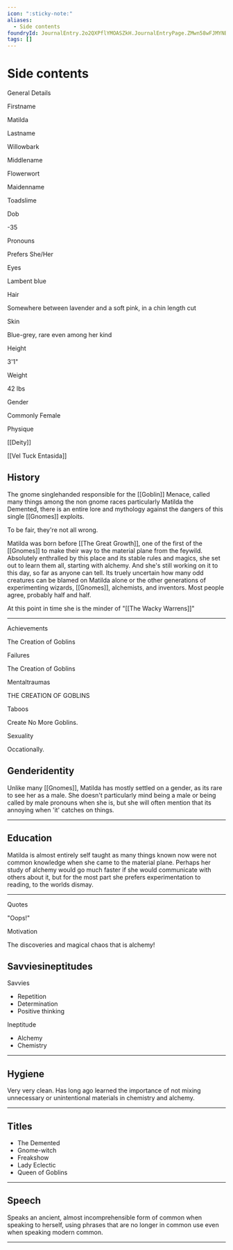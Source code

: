 ```yaml
---
icon: ":sticky-note:"
aliases:
  - Side contents
foundryId: JournalEntry.2o2QXPflYMOASZkH.JournalEntryPage.ZMwn58wFJMYNBsAO
tags: []
---
```


# Side contents
General Details

Firstname

Matilda

Lastname

Willowbark

Middlename

Flowerwort

Maidenname

Toadslime

Dob

\-35

Pronouns

Prefers She/Her

Eyes

Lambent blue

Hair

Somewhere between lavender and a soft pink, in a chin length cut

Skin

Blue-grey, rare even among her kind

Height

3'1"

Weight

42 lbs

Gender

Commonly Female

Physique

[[Deity]]

[[Vel Tuck Entasida]]

## History

The gnome singlehanded responsible for the [[Goblin]] Menace, called many things among the non gnome races particularly Matilda the Demented, there is an entire lore and mythology against the dangers of this single [[Gnomes]] exploits.

To be fair, they're not all wrong.

Matilda was born before [[The Great Growth]], one of the first of the [[Gnomes]] to make their way to the material plane from the feywild. Absolutely enthralled by this place and its stable rules and magics, she set out to learn them all, starting with alchemy. And she's still working on it to this day, so far as anyone can tell. Its truely uncertain how many odd creatures can be blamed on Matilda alone or the other generations of experimenting wizards, [[Gnomes]], alchemists, and inventors. Most people agree, probably half and half.

At this point in time she is the minder of "[[The Wacky Warrens]]"

* * *

Achievements

The Creation of Goblins

Failures

The Creation of Goblins

Mentaltraumas

THE CREATION OF GOBLINS

Taboos

Create No More Goblins.

Sexuality

Occationally.

## Genderidentity

Unlike many [[Gnomes]], Matilda has mostly settled on a gender, as its rare to see her as a male. She doesn't particularly mind being a male or being called by male pronouns when she is, but she will often mention that its annoying when 'it' catches on things.

* * *

## Education

Matilda is almost entirely self taught as many things known now were not common knowledge when she came to the material plane. Perhaps her study of alchemy would go much faster if she would communicate with others about it, but for the most part she prefers experimentation to reading, to the worlds dismay.

* * *

Quotes

"Oops!"

Motivation

The discoveries and magical chaos that is alchemy!

## Savviesineptitudes

Savvies

*   Repetition
*   Determination
*   Positive thinking

Ineptitude

*   Alchemy
*   Chemistry

* * *

## Hygiene

Very very clean. Has long ago learned the importance of not mixing unnecessary or unintentional materials in chemistry and alchemy.

* * *

## Titles

*   The Demented
*   Gnome-witch
*   Freakshow
*   Lady Eclectic
*   Queen of Goblins

* * *

## Speech

Speaks an ancient, almost incomprehensible form of common when speaking to herself, using phrases that are no longer in common use even when speaking modern common.

* * *